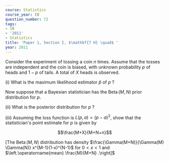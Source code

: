```yaml
---
course: Statistics
course_year: IB
question_number: 72
tags:
- IB
- '2011'
- Statistics
title: 'Paper 1, Section I, $\mathbf{7 H} \quad$ '
year: 2011
---
```




Consider the experiment of tossing a coin $n$ times. Assume that the tosses are independent and the coin is biased, with unknown probability $p$ of heads and $1-p$ of tails. A total of $X$ heads is observed.

(i) What is the maximum likelihood estimator $\widehat{p}$ of $p$ ?

Now suppose that a Bayesian statistician has the $\operatorname{Beta}(M, N)$ prior distribution for $p$.

(ii) What is the posterior distribution for $p$ ?

(iii) Assuming the loss function is $L(p, a)=(p-a)^{2}$, show that the statistician's point estimate for $p$ is given by

$$\frac{M+X}{M+N+n}$$

[The $\operatorname{Beta}(M, N)$ distribution has density $\frac{\Gamma(M+N)}{\Gamma(M) \Gamma(N)} x^{M-1}(1-x)^{N-1}$ for $0<x<1$ and $\left.\operatorname{mean} \frac{M}{M+N} .\right]$